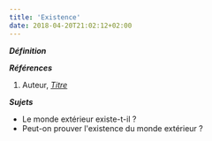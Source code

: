 ```yaml
---
title: 'Existence'
date: 2018-04-20T21:02:12+02:00
---
```


***Définition*** 

>

***Références***

1. Auteur, <u>*Titre*</u>

***Sujets***

- Le monde extérieur existe-t-il ?
- Peut-on prouver l'existence du monde extérieur ?
